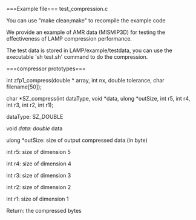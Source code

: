 ===Example file===
test_compression.c

You can use "make clean;make" to recompile the example code

We provide an example of AMR data (MISMIP3D) for testing the effectiveness of LAMP compression performance. 

The test data is stored in LAMP/example/testdata, you can use the executable 'sh test.sh' command to do the compression.

===compressor prototypes===

int zfp1_compress(double * array, int nx, double tolerance, char filename[50]);

char *SZ_compress(int dataType, void *data, ulong *outSize, int r5, int r4, int r3, int r2, int r1);

dataType: SZ_DOUBLE

void *data: double* data

ulong *outSize: size of output compressed data (in byte)

int r5: size of dimension 5

int r4: size of dimension 4

int r3: size of dimension 3

int r2: size of dimension 2

int r1: size of dimension 1

Return: the compressed bytes
